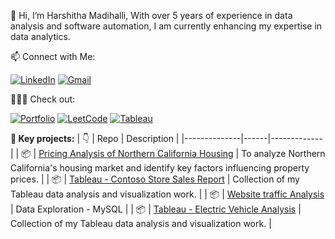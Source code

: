 👋 Hi, I’m Harshitha Madihalli, With over 5 years of experience in data analysis and software automation, I am currently enhancing my expertise in data analytics.

📫 Connect with Me: <br>

[![LinkedIn](https://img.shields.io/badge/LinkedIn-0A66C2?style=for-the-badge&logo=linkedin&logoColor=white)](https://www.linkedin.com/in/hmadihalli/)
[![Gmail](https://img.shields.io/badge/Gmail-D14836?style=for-the-badge&logo=gmail&logoColor=white)](harshitham195@gmail.com)

👩🏻‍💻 Check out: <br>

[![Portfolio](https://img.shields.io/badge/Portfolio-009688?style=for-the-badge&logo=google-chrome&logoColor=white)](https://harshithamadihalli.my.canva.site/portfolio)
[![LeetCode](https://img.shields.io/badge/LeetCode-4CAF50?style=for-the-badge&logo=leetcode&logoColor=white)](https://leetcode.com/harshithamadihalli/)
[![Tableau](https://img.shields.io/badge/Tableau-00A8E8?style=for-the-badge&logo=tableau&logoColor=white)](https://public.tableau.com/app/profile/harshitha.madihalli/vizzes)



**📂 Key projects:**
| :point_down: | Repo | Description |
|--------------|------|-------------|
| :package:    | [Pricing Analysis of Northern California Housing](https://github.com/Harshitham195/Pricing-Analysis-of-Northern-California-Housing) | To analyze Northern California's housing market and identify key factors influencing property prices. |
| :package: | [Tableau - Contoso Store Sales Report](https://github.com/Harshitham195/Contoso-Store-Sales-Report) | Collection of my Tableau data analysis and visualization work. |
| :package: | [Website traffic Analysis](https://github.com/Harshitham195/Website-Traffic-Analysis) | Data Exploration - MySQL |
| :package: | [Tableau - Electric Vehicle Analysis](https://github.com/Harshitham195/Electric-Vehicle-Analysis) | Collection of my Tableau data analysis and visualization work. |


